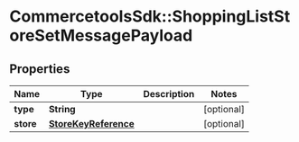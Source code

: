 # CommercetoolsSdk::ShoppingListStoreSetMessagePayload

## Properties
Name | Type | Description | Notes
------------ | ------------- | ------------- | -------------
**type** | **String** |  | [optional] 
**store** | [**StoreKeyReference**](StoreKeyReference.md) |  | [optional] 

